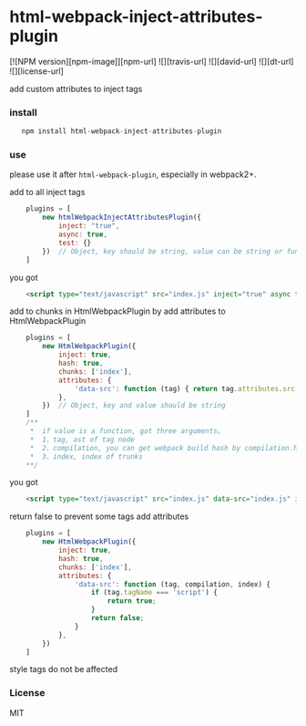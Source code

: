 html-webpack-inject-attributes-plugin
=======================

[![NPM version][npm-image]][npm-url]
![][travis-url]
![][david-url]
![][dt-url]
![][license-url]

add custom attributes to inject tags

### install

```javascript
   npm install html-webpack-inject-attributes-plugin
```

### use

please use it after `html-webpack-plugin`, especially in webpack2+.

add to all inject tags
```javascript
    plugins = [
        new htmlWebpackInjectAttributesPlugin({
            inject: "true",
            async: true,
            test: {}
        })  // Object, key should be string, value can be string or function
    ]
```
you got

```html
    <script type="text/javascript" src="index.js" inject="true" async test="{}"></script>
```

add to chunks in HtmlWebpackPlugin
by add attributes to HtmlWebpackPlugin

```javascript
    plugins = [
        new HtmlWebpackPlugin({
            inject: true,
            hash: true,
            chunks: ['index'],
            attributes: {
                'data-src': function (tag) { return tag.attributes.src }
            },
        })  // Object, key and value should be string
    ]
    /**
     *  if value is a function, got three arguments。
     *  1、tag, ast of tag node
     *  2、compilation, you can get webpack build hash by compilation.hash
     *  3、index, index of trunks
    **/
```

you got

```html
    <script type="text/javascript" src="index.js" data-src="index.js" inject="true"></script>
```

return false to prevent some tags add attributes

```javascript
    plugins = [
        new HtmlWebpackPlugin({
            inject: true,
            hash: true,
            chunks: ['index'],
            attributes: {
                'data-src': function (tag, compilation, index) {
                    if (tag.tagName === 'script') {
                        return true;
                    }
                    return false;
                }
            },
        })
    ]
```

style tags do not be affected

### License

MIT
